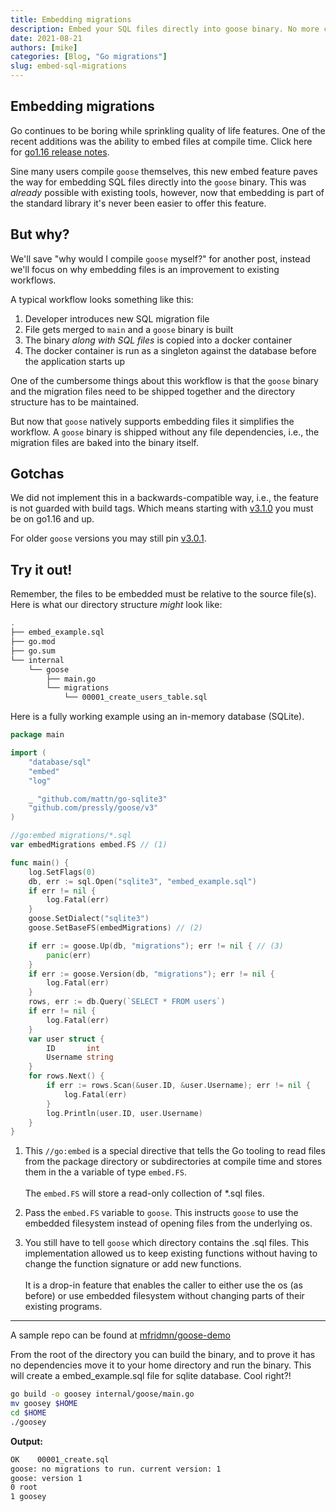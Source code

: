 ```yaml
---
title: Embedding migrations
description: Embed your SQL files directly into goose binary. No more copying files around!
date: 2021-08-21
authors: [mike]
categories: [Blog, "Go migrations"]
slug: embed-sql-migrations
---
```


## Embedding migrations

Go continues to be boring while sprinkling quality of life features. One of the recent additions was the ability to embed files at compile time. Click here for [go1.16 release notes](https://golang.org/doc/go1.16#library-embed).

Sine many users compile `goose` themselves, this new embed feature paves the way for embedding SQL files directly into the `goose` binary. This was *already* possible with existing tools, however, now that embedding is part of the standard library it's never been easier to offer this feature.

<!-- more -->

## **But why?**

We'll save "why would I compile `goose` myself?" for another post, instead we'll focus on why embedding files is an improvement to existing workflows.

A typical workflow looks something like this:

1. Developer introduces new SQL migration file
2. File gets merged to `main` and a `goose` binary is built
3. The binary *along with SQL files* is copied into a docker container
4. The docker container is run as a singleton against the database before the application starts up

One of the cumbersome things about this workflow is that the `goose` binary and the migration files need to be shipped together and the directory structure has to be maintained.

But now that `goose` natively supports embedding files it simplifies the workflow. A `goose` binary is shipped without any file dependencies, i.e., the migration files are baked into the binary itself.

## **Gotchas**

We did not implement this in a backwards-compatible way, i.e., the feature is not guarded with build tags. Which means starting with [v3.1.0](https://github.com/pressly/goose/releases/tag/v3.1.0) you must be on go1.16 and up.

For older `goose` versions you may still pin [v3.0.1](https://github.com/pressly/goose/releases/tag/v3.0.1).

## **Try it out!**

Remember, the files to be embedded must be relative to the source file(s). Here is what our directory structure *might* look like:

```bash
.
├── embed_example.sql
├── go.mod
├── go.sum
└── internal
    └── goose
        ├── main.go
        └── migrations
            └── 00001_create_users_table.sql
```

Here is a fully working example using an in-memory database (SQLite).

```go
package main

import (
	"database/sql"
	"embed"
	"log"

	_ "github.com/mattn/go-sqlite3"
	"github.com/pressly/goose/v3"
)

//go:embed migrations/*.sql
var embedMigrations embed.FS // (1)

func main() {
	log.SetFlags(0)
	db, err := sql.Open("sqlite3", "embed_example.sql")
	if err != nil {
		log.Fatal(err)
	}
	goose.SetDialect("sqlite3")
	goose.SetBaseFS(embedMigrations) // (2)

	if err := goose.Up(db, "migrations"); err != nil { // (3)
		panic(err)
	}
	if err := goose.Version(db, "migrations"); err != nil {
		log.Fatal(err)
	}
	rows, err := db.Query(`SELECT * FROM users`)
	if err != nil {
		log.Fatal(err)
	}
	var user struct {
		ID       int
		Username string
	}
	for rows.Next() {
		if err := rows.Scan(&user.ID, &user.Username); err != nil {
			log.Fatal(err)
		}
		log.Println(user.ID, user.Username)
	}
}

```

1. This `//go:embed` is a special directive that tells the Go tooling to read files from the package directory or subdirectories at compile time and stores them in the a variable of type `embed.FS`.<br><br>The `embed.FS` will store a read-only collection of *.sql files.

2. Pass the `embed.FS` variable to `goose`. This instructs `goose` to use the embedded filesystem instead of opening files from the underlying os.

3. You still have to tell `goose` which directory contains the .sql files. This implementation allowed us to keep existing functions without having to change the function signature or add new functions.<br><br>It is a drop-in feature that enables the caller to either use the os (as before) or use embedded filesystem without changing parts of their existing programs.

---

A sample repo can be found at [mfridmn/goose-demo](https://github.com/mfridman/goose-demo)

From the root of the directory you can build the binary, and to prove it has no dependencies move it to your home directory and run the binary. This will create a embed_example.sql file for sqlite database. Cool right?!

```bash
go build -o goosey internal/goose/main.go
mv goosey $HOME
cd $HOME
./goosey
```

**Output:**

```bash
OK    00001_create.sql
goose: no migrations to run. current version: 1
goose: version 1
0 root
1 goosey
```
